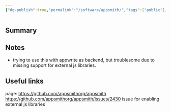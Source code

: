 ```yaml
---
{"dg-publish":true,"permalink":"/software/appsmith/","tags":["public"],"noteIcon":"1","created":"2022-12-23T10:51:18.437+01:00","updated":"2023-01-02T09:22:09.622+01:00"}
---
```



## Summary


## Notes
- trying to use this with appwrite as backend, but troublesome due to missing support for external js libraries.

## Useful links
page:  https://github.com/appsmithorg/appsmith
https://github.com/appsmithorg/appsmith/issues/2430 issue for enabling external js libraries